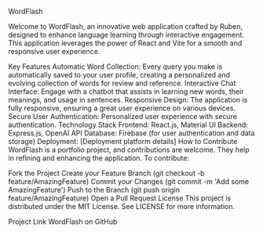 WordFlash

Welcome to WordFlash, an innovative web application crafted by Ruben, designed to enhance language learning through interactive engagement. This application leverages the power of React and Vite for a smooth and responsive user experience.

Key Features
Automatic Word Collection: Every query you make is automatically saved to your user profile, creating a personalized and evolving collection of words for review and reference.
Interactive Chat Interface: Engage with a chatbot that assists in learning new words, their meanings, and usage in sentences.
Responsive Design: The application is fully responsive, ensuring a great user experience on various devices.
Secure User Authentication: Personalized user experience with secure authentication.
Technology Stack
Frontend: React.js, Material UI
Backend: Express.js, OpenAI API
Database: Firebase (for user authentication and data storage)
Deployment: [Deployment platform details]
How to Contribute
WordFlash is a portfolio project, and contributions are welcome. They help in refining and enhancing the application. To contribute:

Fork the Project
Create your Feature Branch (git checkout -b feature/AmazingFeature)
Commit your Changes (git commit -m 'Add some AmazingFeature')
Push to the Branch (git push origin feature/AmazingFeature)
Open a Pull Request
License
This project is distributed under the MIT License. See LICENSE for more information.

Project Link
WordFlash on GitHub
